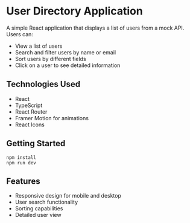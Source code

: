 # User Directory Application

A simple React application that displays a list of users from a mock API. Users can:
- View a list of users
- Search and filter users by name or email
- Sort users by different fields
- Click on a user to see detailed information

## Technologies Used
- React
- TypeScript
- React Router
- Framer Motion for animations
- React Icons

## Getting Started
```
npm install
npm run dev
```

## Features
- Responsive design for mobile and desktop
- User search functionality
- Sorting capabilities
- Detailed user view
